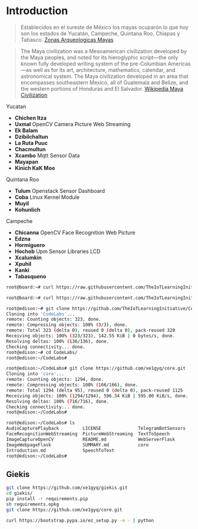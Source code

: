 # Introduction

> Establecidos en el sureste de México los mayas ocuparón lo que hoy son los estados de Yucatán, Campeche, Quintana Roo, Chiapas y Tabasco. [Zonas Arqueologicas Mayas](http://www.en-yucatan.com.mx/mundo-maya/)

> The Maya civilization was a Mesoamerican civilization developed by the Maya peoples, and noted for its hieroglyphic script—the only known fully developed writing system of the pre-Columbian Americas—as well as for its art, architecture, mathematics, calendar, and astronomical system. The Maya civilization developed in an area that encompasses southeastern Mexico, all of Guatemala and Belize, and the western portions of Honduras and El Salvador. [Wikipedia Maya Civilization](https://en.wikipedia.org/wiki/Maya_civilization)

Yucatan

- __Chichen Itza__
- __Uxmal__ OpenCV Camera Picture Web Streaming
- __Ek Balam__ 
- __Dzibilchaltun__ 
- __La Ruta Puuc__
- __Chacmultun__ 
- __Xcambo__ Mqtt Sensor Data
- __Mayapan__
- __Kinich KaK Moo__

Quintana Roo

- __Tulum__ Openstack Sensor Dashboard
- __Coba__ Linux Kernel Module
- __Muyil__
- __Kohunlich__

Campeche

- __Chicanna__ OpenCV Face Recognition Web Picture
- __Edzna__
- __Hormiguero__
- __Hochob__ Upm Sensor Libraries LCD
- __Xcalumkin__
- __Xpuhil__
- __Kanki__
- __Tabasqueno__

```sh
root@board:~# curl https://raw.githubusercontent.com/TheIoTLearningInitiative/CodeLabs/master/Scripts/clean.sh -o - | sh
```

```sh
root@board:~# curl https://raw.githubusercontent.com/TheIoTLearningInitiative/CodeLabs/master/Scripts/setup.sh -o - | sh
```

```sh
root@edison:~# git clone https://github.com/TheIoTLearningInitiative/CodeLabs.git
Cloning into 'CodeLabs'...
remote: Counting objects: 323, done.
remote: Compressing objects: 100% (3/3), done.
remote: Total 323 (delta 0), reused 0 (delta 0), pack-reused 320
Receiving objects: 100% (323/323), 142.55 KiB | 0 bytes/s, done.
Resolving deltas: 100% (136/136), done.
Checking connectivity... done.
root@edison:~# cd CodeLabs/
root@edison:~/CodeLabs# 
```

```sh
root@edison:~/CodeLabs# git clone https://github.com/xe1gyq/core.git
Cloning into 'core'...
remote: Counting objects: 1294, done.
remote: Compressing objects: 100% (166/166), done.
remote: Total 1294 (delta 95), reused 0 (delta 0), pack-reused 1125
Receiving objects: 100% (1294/1294), 596.34 KiB | 595.00 KiB/s, done.
Resolving deltas: 100% (716/716), done.
Checking connectivity... done.
root@edison:~/CodeLabs# 
```

```sh
root@edison:~/CodeLabs# ls
AudioCapturePlayback         LICENSE              TelegramBotSensors
FaceRecognitionWebStreaming  PictureWebStreaming  TextToSpeech
ImageCaptureOpenCV           README.md            WebServerFlask
ImageWebpageFlask            SUMMARY.md           core                          
Introduction.md              SpeechToText                                       
root@edison:~/CodeLabs# 
```

## Giekis

```sh
git clone https://github.com/xe1gyq/giekis.git
cd giekis/
pip install -r requirements.pip
sh requirements.opkg
git clone https://github.com/xe1gyq/core.git
```

```sh
curl https://bootstrap.pypa.io/ez_setup.py -o - | python
```